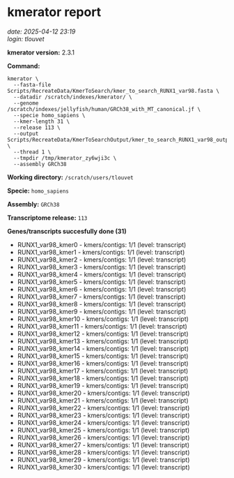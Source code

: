 # kmerator report
*date: 2025-04-12 23:19*  
*login: tlouvet*

**kmerator version:** 2.3.1

**Command:**

```
kmerator \
  --fasta-file Scripts/RecreateData/KmerToSearch/kmer_to_search_RUNX1_var98.fasta \
  --datadir /scratch/indexes/kmerator/ \
  --genome /scratch/indexes/jellyfish/human/GRCh38_with_MT_canonical.jf \
  --specie homo_sapiens \
  --kmer-length 31 \
  --release 113 \
  --output Scripts/RecreateData/KmerToSearchOutput/kmer_to_search_RUNX1_var98_output \
  --thread 1 \
  --tmpdir /tmp/kmerator_zy6wji3c \
  --assembly GRCh38
```

**Working directory:** `/scratch/users/tlouvet`

**Specie:** `homo_sapiens`

**Assembly:** `GRCh38`

**Transcriptome release:** `113`

**Genes/transcripts succesfully done (31)**

- RUNX1_var98_kmer0 - kmers/contigs: 1/1 (level: transcript)
- RUNX1_var98_kmer1 - kmers/contigs: 1/1 (level: transcript)
- RUNX1_var98_kmer2 - kmers/contigs: 1/1 (level: transcript)
- RUNX1_var98_kmer3 - kmers/contigs: 1/1 (level: transcript)
- RUNX1_var98_kmer4 - kmers/contigs: 1/1 (level: transcript)
- RUNX1_var98_kmer5 - kmers/contigs: 1/1 (level: transcript)
- RUNX1_var98_kmer6 - kmers/contigs: 1/1 (level: transcript)
- RUNX1_var98_kmer7 - kmers/contigs: 1/1 (level: transcript)
- RUNX1_var98_kmer8 - kmers/contigs: 1/1 (level: transcript)
- RUNX1_var98_kmer9 - kmers/contigs: 1/1 (level: transcript)
- RUNX1_var98_kmer10 - kmers/contigs: 1/1 (level: transcript)
- RUNX1_var98_kmer11 - kmers/contigs: 1/1 (level: transcript)
- RUNX1_var98_kmer12 - kmers/contigs: 1/1 (level: transcript)
- RUNX1_var98_kmer13 - kmers/contigs: 1/1 (level: transcript)
- RUNX1_var98_kmer14 - kmers/contigs: 1/1 (level: transcript)
- RUNX1_var98_kmer15 - kmers/contigs: 1/1 (level: transcript)
- RUNX1_var98_kmer16 - kmers/contigs: 1/1 (level: transcript)
- RUNX1_var98_kmer17 - kmers/contigs: 1/1 (level: transcript)
- RUNX1_var98_kmer18 - kmers/contigs: 1/1 (level: transcript)
- RUNX1_var98_kmer19 - kmers/contigs: 1/1 (level: transcript)
- RUNX1_var98_kmer20 - kmers/contigs: 1/1 (level: transcript)
- RUNX1_var98_kmer21 - kmers/contigs: 1/1 (level: transcript)
- RUNX1_var98_kmer22 - kmers/contigs: 1/1 (level: transcript)
- RUNX1_var98_kmer23 - kmers/contigs: 1/1 (level: transcript)
- RUNX1_var98_kmer24 - kmers/contigs: 1/1 (level: transcript)
- RUNX1_var98_kmer25 - kmers/contigs: 1/1 (level: transcript)
- RUNX1_var98_kmer26 - kmers/contigs: 1/1 (level: transcript)
- RUNX1_var98_kmer27 - kmers/contigs: 1/1 (level: transcript)
- RUNX1_var98_kmer28 - kmers/contigs: 1/1 (level: transcript)
- RUNX1_var98_kmer29 - kmers/contigs: 1/1 (level: transcript)
- RUNX1_var98_kmer30 - kmers/contigs: 1/1 (level: transcript)
